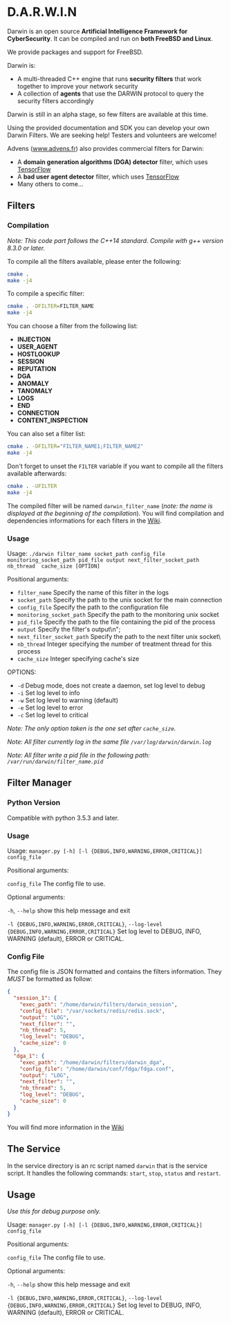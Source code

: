 # D.A.R.W.I.N

Darwin is an open source **Artificial Intelligence Framework for CyberSecurity**. It can be compiled and run on **both FreeBSD and Linux**.

We provide packages and support for FreeBSD.

Darwin is:
 - A multi-threaded C++ engine that runs **security filters** that work together to improve your network security
 - A collection of **agents** that use the DARWIN protocol to query the security filters accordingly

Darwin is still in an alpha stage, so few filters are available at this time.

Using the provided documentation and SDK you can develop your own Darwin Filters.
We are seeking help! Testers and volunteers are welcome!

Advens (www.advens.fr) also provides commercial filters for Darwin:
 - A **domain generation algorithms (DGA) detector** filter, which uses [TensorFlow](https://www.tensorflow.org/)
 - A **bad user agent detector** filter, which uses [TensorFlow](https://www.tensorflow.org/)
 - Many others to come...

## Filters

### Compilation

*Note: This code part follows the C++14 standard. Compile with g++ version 8.3.0 or later.*

To compile all the filters available, please enter the following:

```sh
cmake .
make -j4
```

To compile a specific filter:

```sh
cmake . -DFILTER=FILTER_NAME
make -j4
```

You can choose a filter from the following list:
 - **INJECTION**
 - **USER_AGENT**
 - **HOSTLOOKUP**
 - **SESSION**
 - **REPUTATION**
 - **DGA**
 - **ANOMALY**
 - **TANOMALY**
 - **LOGS**
 - **END**
 - **CONNECTION**
 - **CONTENT_INSPECTION**

You can also set a filter list:

```sh
cmake . -DFILTER="FILTER_NAME1;FILTER_NAME2"
make -j4
```

Don't forget to unset the `FILTER` variable if you want to compile all the filters available afterwards:

```sh
cmake . -UFILTER
make -j4
```

The compiled filter will be named `darwin_filter_name` (*note: the name is displayed at the beginning of the compilation*).
You will find compilation and dependencies informations for each filters in the [Wiki](https://github.com/VultureProject/darwin/wiki).

### Usage

Usage: `./darwin filter_name socket_path config_file monitoring_socket_path pid_file output next_filter_socket_path nb_thread  cache_size [OPTION]`

Positional arguments:
- `filter_name` Specify the name of this filter in the logs
- `socket_path` Specify the path to the unix socket for the main connection
- `config_file` Specify the path to the configuration file
- `monitoring_socket_path` Specify the path to the monitoring unix socket
- `pid_file` Specify the path to the file containing the pid of the process
- `output` Specify the filter's output\n";
- `next_filter_socket_path` Specify the path to the next filter unix socket\
- `nb_thread` Integer specifying the number of treatment thread for this process
- `cache_size` Integer specifying cache's size

OPTIONS:
- `-d` Debug mode, does not create a daemon, set log level to debug
- `-i` Set log level to info
- `-w` Set log level to warning (default)
- `-e` Set log level to error
- `-c` Set log level to critical

*Note: The only option taken is the one set after `cache_size`.*

*Note: All filter currently log in the same file `/var/log/darwin/darwin.log`*

*Note: All filter write a pid file in the following path: `/var/run/darwin/filter_name.pid`*

## Filter Manager

### Python Version

Compatible with python 3.5.3 and later.

### Usage

Usage: `manager.py [-h] [-l {DEBUG,INFO,WARNING,ERROR,CRITICAL}] config_file`

Positional arguments:

`config_file` The config file to use.

Optional arguments:

`-h`, `--help` show this help message and exit

`-l {DEBUG,INFO,WARNING,ERROR,CRITICAL}`, `--log-level {DEBUG,INFO,WARNING,ERROR,CRITICAL}`
Set log level to DEBUG, INFO, WARNING (default), ERROR or CRITICAL.

### Config File

The config file is JSON formatted and contains the filters information. They *MUST* be formatted as follow:

```json
{
  "session_1": {
    "exec_path": "/home/darwin/filters/darwin_session",
    "config_file": "/var/sockets/redis/redis.sock",
    "output": "LOG",
    "next_filter": "",
    "nb_thread": 5,
    "log_level": "DEBUG",
    "cache_size": 0
  },
  "dga_1": {
    "exec_path": "/home/darwin/filters/darwin_dga",
    "config_file": "/home/darwin/conf/fdga/fdga.conf",
    "output": "LOG",
    "next_filter": "",
    "nb_thread": 5,
    "log_level": "DEBUG",
    "cache_size": 0
  }
}
```
You will find more information in the [Wiki](https://github.com/VultureProject/darwin/wiki/Darwin-configuration) 

## The Service

In the service directory is an rc script named `darwin` that is
the service script. It handles the following commands: `start`, `stop`,
`status` and `restart`.


## Usage

*Use this for debug purpose only.*

Usage: `manager.py [-h] [-l {DEBUG,INFO,WARNING,ERROR,CRITICAL}] config_file`

Positional arguments:

`config_file` The config file to use.

Optional arguments:

`-h`, `--help` show this help message and exit

`-l {DEBUG,INFO,WARNING,ERROR,CRITICAL}`, `--log-level {DEBUG,INFO,WARNING,ERROR,CRITICAL}`
Set log level to DEBUG, INFO, WARNING (default), ERROR or CRITICAL.
